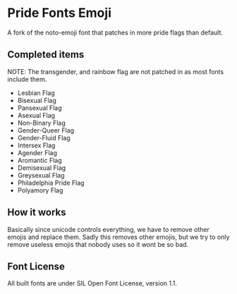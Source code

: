 # Pride Fonts Emoji
A fork of the noto-emoji font that patches in more pride flags than default.

## Completed items
NOTE: The transgender, and rainbow flag are not patched in as most fonts include them.
  - Lesbian Flag
  - Bisexual Flag
  - Pansexual Flag
  - Asexual Flag
  - Non-Binary Flag
  - Gender-Queer Flag
  - Gender-Fluid Flag
  - Intersex Flag
  - Agender Flag
  - Aromantic Flag
  - Demisexual Flag
  - Greysexual Flag
  - Philadelphia Pride Flag
  - Polyamory Flag

## How it works
Basically since unicode controls everything, we have to remove other emojis and replace them. Sadly this removes other emojis, but we try to only remove
useless emojis that nobody uses so it wont be so bad.

## Font License
All built fonts are under SIL Open Font License, version 1.1.
